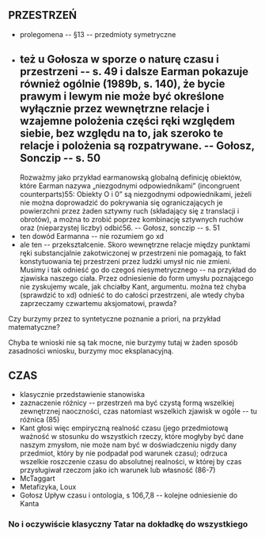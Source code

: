 ## PRZESTRZEŃ

<!-- - przedstawienie stanowiska Kanta -->
<!-- - o geometriach nieeuklidesowych -- tekst z fczip -- Sklar I -->
<!-- - krytyka -- odniesienie do tekstu z kwantówki -- Maudlin o Putnamie -->
<!-- - jedna z możliwych interpretacji -- HatKtSpc -- s.89, że jest ok w odniesieniu --> 
<!-- do naszej "widzialnej" geometrii -->
<!-- - może istnieje jakaś "ukryta" struktura, która nie jest geometrią euklidesową, --> 
<!-- natomiast my tylko euklidesową postrzegamy -- tutaj Poincare i ludziki w dziwnym --> 
<!-- świecie -->
<!-- - jeśli tak, to muszą z czymś korespondować w *realnym* świecie -- tutaj --> 
<!-- argument Russela -- 814 -->
<!-- - więc przestrzeń nie jest niczym wyróżnionym, jest dokładnie taka, jak na --> 
<!-- przykład barwa i tak dalej -->

- prolegomena -- §13 -- przedmioty symetryczne
- też u Gołosza w sporze o naturę czasu i przestrzeni -- s. 49 i dalsze
    Earman pokazuje również ogólnie (1989b, s. 140), że bycie prawym i lewym nie 
    może być określone wyłącznie przez wewnętrzne relacje i wzajemne polożenia 
    części ręki względem siebie, bez względu na to, jak szeroko te relacje 
    i polożenia są rozpatrywane. -- Gołosz, Sonczip -- s. 50
    -------------
    Rozważmy jako przykład earmanowską globalną definicję obiektów, które Earman 
    nazywa „niezgodnymi odpowiednikami” (incongruent counterparts)55: Obiekty 
    O i 0” są niezgodnymi odpowiednikami, jeżeli nie można doprowadzić do 
    pokrywania się ograniczających je powierzchni przez żaden sztywny ruch 
    (składający się z translacji i obrotów), a można to zrobić poprzez 
    kombinację sztywnych ruchów oraz (nieparzystej liczby) odbić56. -- Gołosz, 
    sonczip -- s. 51
- ten dowód Earmanna -- nie rozumiem go xd
- ale ten -- przekształcenie. Skoro wewnętrzne relacje między punktami ręki 
substancjalnie zakotwiczonej w przestrzeni nie pomagają, to fakt konstytuowania 
tej przestrzeni przez ludzki umysł nic nie zmieni. Musimy i tak odnieść go do 
czegoś niesymetrycznego -- na przykład do zjawiska naszego ciała. Przez 
odniesienie do form umysłu poznającego nie zyskujemy wcale, jak chciałby Kant, 
argumentu.
można też chyba (sprawdzić to xd) odnieść to do całości przestrzeni, ale wtedy 
chyba zaprzeczamy czwartemu aksjomatowi, prawda?

Czy burzymy przez to syntetyczne poznanie a priori, na przykład matematyczne?

Chyba te wnioski nie są tak mocne, nie burzymy tutaj w żaden sposób zasadności 
wniosku, burzymy moc eksplanacyjną.

## CZAS

- klasycznie przedstawienie stanowiska
- zaznaczenie różnicy -- przestrzeń ma być czystą formą wszelkiej zewnętrznej 
naoczności, czas natomiast wszelkich zjawisk w ogóle -- tu różnica (85)
- Kant głosi więc empiryczną realność czasu (jego przedmiotową ważność 
w stosunku do wszystkich rzeczy, które mogłyby być dane naszym zmysłom, nie może 
nam być w doświadczeniu nigdy dany przedmiot, który by nie podpadał pod warunek 
czasu); odrzuca wszelkie roszczenie czasu do absolutnej realności, w której by 
czas przysługiwał rzeczom jako ich warunek lub własność (86-7)
- McTaggart
- Metafizyka, Loux
- Gołosz Upływ czasu i ontologia, s 106,7,8 -- kolejne odniesienie do Kanta

### No i oczywiście klasyczny Tatar na dokładkę do wszystkiego

